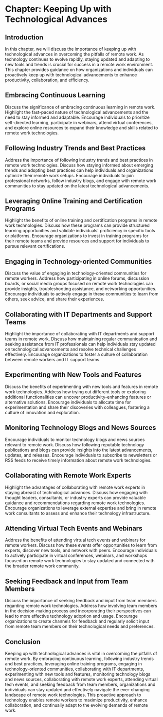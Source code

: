 Chapter: Keeping Up with Technological Advances
===============================================

Introduction
------------

In this chapter, we will discuss the importance of keeping up with technological advances in overcoming the pitfalls of remote work. As technology continues to evolve rapidly, staying updated and adapting to new tools and trends is crucial for success in a remote work environment. This chapter provides guidance on how organizations and individuals can proactively keep up with technological advancements to enhance productivity, collaboration, and efficiency.

Embracing Continuous Learning
-----------------------------

Discuss the significance of embracing continuous learning in remote work. Highlight the fast-paced nature of technological advancements and the need to stay informed and adaptable. Encourage individuals to prioritize self-directed learning, participate in webinars, attend virtual conferences, and explore online resources to expand their knowledge and skills related to remote work technologies.

Following Industry Trends and Best Practices
--------------------------------------------

Address the importance of following industry trends and best practices in remote work technologies. Discuss how staying informed about emerging trends and adopting best practices can help individuals and organizations optimize their remote work setups. Encourage individuals to join professional networks, follow industry blogs, and engage with remote work communities to stay updated on the latest technological advancements.

Leveraging Online Training and Certification Programs
-----------------------------------------------------

Highlight the benefits of online training and certification programs in remote work technologies. Discuss how these programs can provide structured learning opportunities and validate individuals' proficiency in specific tools or platforms. Encourage organizations to invest in training programs for their remote teams and provide resources and support for individuals to pursue relevant certifications.

Engaging in Technology-oriented Communities
-------------------------------------------

Discuss the value of engaging in technology-oriented communities for remote workers. Address how participating in online forums, discussion boards, or social media groups focused on remote work technologies can provide insights, troubleshooting assistance, and networking opportunities. Encourage individuals to actively engage in these communities to learn from others, seek advice, and share their experiences.

Collaborating with IT Departments and Support Teams
---------------------------------------------------

Highlight the importance of collaborating with IT departments and support teams in remote work. Discuss how maintaining regular communication and seeking assistance from IT professionals can help individuals stay updated on technological advancements and resolve technical challenges effectively. Encourage organizations to foster a culture of collaboration between remote workers and IT support teams.

Experimenting with New Tools and Features
-----------------------------------------

Discuss the benefits of experimenting with new tools and features in remote work technologies. Address how trying out different tools or exploring additional functionalities can uncover productivity-enhancing features or alternative solutions. Encourage individuals to allocate time for experimentation and share their discoveries with colleagues, fostering a culture of innovation and exploration.

Monitoring Technology Blogs and News Sources
--------------------------------------------

Encourage individuals to monitor technology blogs and news sources relevant to remote work. Discuss how following reputable technology publications and blogs can provide insights into the latest advancements, updates, and releases. Encourage individuals to subscribe to newsletters or RSS feeds to receive timely information about remote work technologies.

Collaborating with Remote Work Experts
--------------------------------------

Highlight the advantages of collaborating with remote work experts in staying abreast of technological advances. Discuss how engaging with thought leaders, consultants, or industry experts can provide valuable guidance and recommendations regarding remote work technologies. Encourage organizations to leverage external expertise and bring in remote work consultants to assess and enhance their technology infrastructure.

Attending Virtual Tech Events and Webinars
------------------------------------------

Address the benefits of attending virtual tech events and webinars for remote workers. Discuss how these events offer opportunities to learn from experts, discover new tools, and network with peers. Encourage individuals to actively participate in virtual conferences, webinars, and workshops focused on remote work technologies to stay updated and connected with the broader remote work community.

Seeking Feedback and Input from Team Members
--------------------------------------------

Discuss the importance of seeking feedback and input from team members regarding remote work technologies. Address how involving team members in the decision-making process and incorporating their perspectives can lead to more effective technology adoption and usage. Encourage organizations to create channels for feedback and regularly solicit input from remote team members on their technological needs and preferences.

Conclusion
----------

Keeping up with technological advances is vital in overcoming the pitfalls of remote work. By embracing continuous learning, following industry trends and best practices, leveraging online training programs, engaging in technology-oriented communities, collaborating with IT departments, experimenting with new tools and features, monitoring technology blogs and news sources, collaborating with remote work experts, attending virtual tech events, and seeking feedback from team members, organizations and individuals can stay updated and effectively navigate the ever-changing landscape of remote work technologies. This proactive approach to technology enables remote workers to maximize productivity, enhance collaboration, and continually adapt to the evolving demands of remote work.
